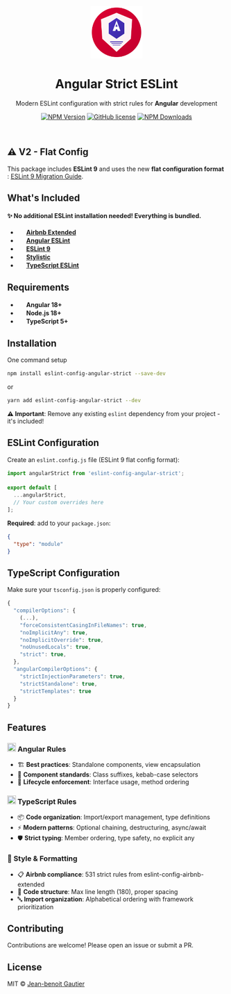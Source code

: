 <p align="center">
  <img src="logo.svg" alt="Angular Strict ESLint Logo" width="120" height="120">
</p>

<h1 align="center">Angular Strict ESLint</h1>

<p align="center">Modern ESLint configuration with strict rules for <strong>Angular</strong> development</p>

<p align="center">
    <a href="https://www.npmjs.com/package/eslint-config-angular-strict"><img src="https://img.shields.io/npm/v/eslint-config-angular-strict/latest.svg" alt="NPM Version" /></a>
    <a href="https://github.com/Jbz797/eslint-config-angular-strict/blob/master/LICENSE"><img src="https://img.shields.io/npm/l/eslint-config-angular-strict.svg" alt="GitHub license" /></a>
    <a href="https://www.npmjs.com/package/eslint-config-angular-strict"><img src="https://img.shields.io/npm/dm/eslint-config-angular-strict.svg" alt="NPM Downloads" /></a>
</p>

<br>

## ⚠️ V2 - Flat Config

This package includes **ESLint 9** and uses the new **flat configuration format** : [ESLint 9 Migration Guide](https://eslint.org/docs/latest/use/configure/migration-guide).

## What's Included

#### ✨ **No additional ESLint installation needed!** Everything is bundled.

- <img src="https://eslint-airbnb-extended.nishargshah.dev/logo.png" width="16" height="16"> [**Airbnb Extended**](https://github.com/nishargshah/eslint-config-airbnb-extended)
- <img src="https://avatars.githubusercontent.com/u/53234240?s=48&" width="16" height="16"> [**Angular ESLint**](https://github.com/angular-eslint/angular-eslint)
- <img src="https://eslint.org/icon-512.png" width="16" height="16"> [**ESLint 9**](https://github.com/eslint/eslint)
- <img src="https://avatars.githubusercontent.com/u/144717797?s=48&" width="16" height="16"> [**Stylistic**](https://github.com/eslint-stylistic/eslint-stylistic)
- <img src="https://avatars.githubusercontent.com/u/46634674?s=48&" width="16" height="16"> [**TypeScript ESLint**](https://github.com/typescript-eslint/typescript-eslint)

## Requirements

- <img src="https://avatars.githubusercontent.com/u/139426?s=48&" width="16" height="16"> **Angular 18+**
- <img src="https://avatars.githubusercontent.com/u/9950313?s=48&v=4" width="16" height="16"> **Node.js 18+**
- <img src="https://avatars.githubusercontent.com/u/46634674?s=48&" width="16" height="16"> **TypeScript 5+**

## Installation

One command setup

```sh
npm install eslint-config-angular-strict --save-dev
```

or

```sh
yarn add eslint-config-angular-strict --dev
```

**⚠️ Important**: Remove any existing `eslint` dependency from your project - it's included!

## ESLint Configuration

Create an `eslint.config.js` file (ESLint 9 flat config format):

```javascript
import angularStrict from 'eslint-config-angular-strict';

export default [
  ...angularStrict,
  // Your custom overrides here
];
```

**Required**: add to your `package.json`:

```json
{
  "type": "module"
}
```

## TypeScript Configuration

Make sure your `tsconfig.json` is properly configured:

```javascript
{
  "compilerOptions": {
    (...),
    "forceConsistentCasingInFileNames": true,
    "noImplicitAny": true,
    "noImplicitOverride": true,
    "noUnusedLocals": true,
    "strict": true,
  },
  "angularCompilerOptions": {
    "strictInjectionParameters": true,
    "strictStandalone": true,
    "strictTemplates": true
  }
}
```

## Features

### <img src="https://avatars.githubusercontent.com/u/139426?s=48&" width="20" height="20"> Angular Rules

- 🏗️ **Best practices**: Standalone components, view encapsulation
- 🎯 **Component standards**: Class suffixes, kebab-case selectors
- 🔄 **Lifecycle enforcement**: Interface usage, method ordering

### <img src="https://avatars.githubusercontent.com/u/46634674?s=48&" width="20" height="20"> TypeScript Rules

- 📦 **Code organization**: Import/export management, type definitions
- ⚡ **Modern patterns**: Optional chaining, destructuring, async/await
- 🛡️ **Strict typing**: Member ordering, type safety, no explicit any

### 🎨 Style & Formatting

- 📋 **Airbnb compliance**: 531 strict rules from eslint-config-airbnb-extended
- 📏 **Code structure**: Max line length (180), proper spacing
- 🔤 **Import organization**: Alphabetical ordering with framework prioritization

## Contributing

Contributions are welcome! Please open an issue or submit a PR.

## License

MIT © [Jean-benoit Gautier](https://github.com/Jbz797)
